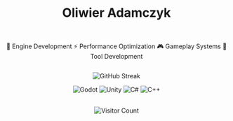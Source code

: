 
<div align="center">
  
  # Oliwier Adamczyk
  <br />
    
      
  <div style="display: flex; flex-direction: row; gap: 0.5rem; justify-content: center;">
    
🔧 Engine Development
⚡ Performance Optimization
🎮 Gameplay Systems
🤖 Tool Development

  </div>
  <div align="center" style="width: 100%;">
    
  ![GitHub Streak](https://github-readme-streak-stats.herokuapp.com/?user=Vapniak&theme=gruvbox&hide_border=true&type=svg&background=00000000&stroke=0000&ring=FFA500&fire=FFA500&currStreakLabel=FFA500)
  </div>
  
  
  <img src="https://img.shields.io/badge/Godot-478CBF?style=for-the-badge&logo=godotengine&logoColor=white" alt="Godot"> 
  <img src="https://img.shields.io/badge/Unity-000000?style=for-the-badge&logo=unity&logoColor=white" alt="Unity">
  
  <img src="https://img.shields.io/badge/C%23-239120?style=for-the-badge&logo=c-sharp&logoColor=white" alt="C#"> 
  <img src="https://img.shields.io/badge/C++-00599C?style=for-the-badge&logo=c%2B%2B&logoColor=white" alt="C++">
  
  
  <br />
  <br />
  
  ![Visitor Count](https://komarev.com/ghpvc/?username=Vapniak&color=ff5500&style=flat-square&label=PROFILE+VIEWS)
</div>
